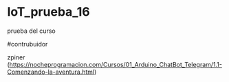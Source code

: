 # IoT_prueba_16
prueba del curso

#contrubuidor

zpiner (https://nocheprogramacion.com/Cursos/01_Arduino_ChatBot_Telegram/1.1-Comenzando-la-aventura.html)
